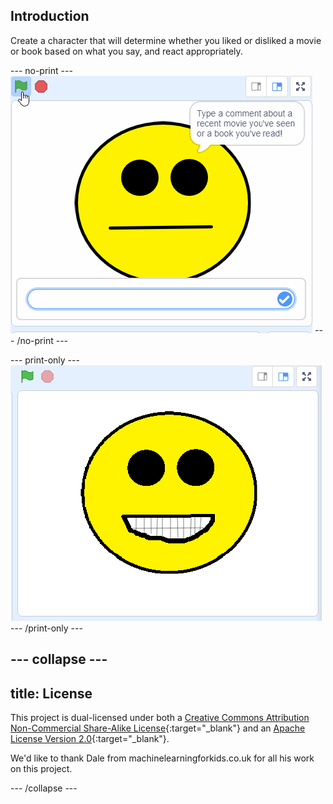 ## Introduction

Create a character that will determine whether you liked or disliked a movie or book based on what you say, and react appropriately.

--- no-print ---
![Complete project](images/did-you-like-it.gif)
--- /no-print ---

--- print-only ---
![Complete project](images/output-happy.png)
--- /print-only ---

--- collapse ---
---
title: License
---

This project is dual-licensed under both a [Creative Commons Attribution Non-Commercial Share-Alike License](http://creativecommons.org/licenses/by-nc-sa/4.0/){:target="_blank"} and an [Apache License Version 2.0](http://www.apache.org/licenses/LICENSE-2.0){:target="_blank"}.

We'd like to thank Dale from machinelearningforkids.co.uk for all his work on this project.

--- /collapse ---


